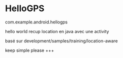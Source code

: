 # HelloGPS

com.example.android.hellogps

hello world recup location en java avec une activity

basé sur development/samples/training/location-aware

keep simple please +++
